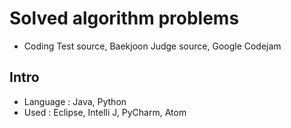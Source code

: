 # Solved algorithm problems
- Coding Test source, Baekjoon Judge source, Google Codejam

## Intro
- Language : Java, Python
- Used : Eclipse, Intelli J, PyCharm, Atom